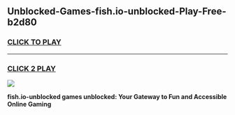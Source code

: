 
## Unblocked-Games-fish.io-unblocked-Play-Free-b2d80
<h3>
<a href="https://premium76.site?title=fish.io-unblocked&ref=15A">CLICK TO PLAY</a></h3>
<hr>

<h3>
<a href="https://premium76.site?title=fish.io-unblocked&ref=15A">CLICK 2 PLAY</a>
  
</h3>

<a href="https://premium76.site?title=fish.io-unblocked&ref=15A"><img src="https://clearcache.store/games.png"></a>


**fish.io-unblocked games unblocked: Your Gateway to Fun and Accessible Online Gaming**
